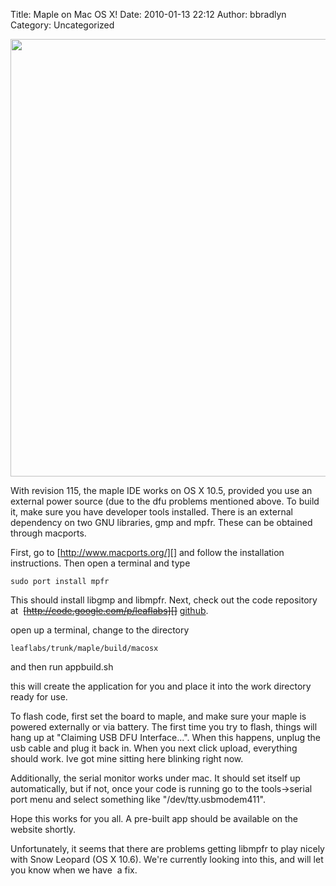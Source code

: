Title: Maple on Mac OS X!
Date: 2010-01-13 22:12
Author: bbradlyn
Category: Uncategorized

<center>
<img src="/static/images/old/maplepic-1024x640.jpg" width="700px;">
</center>

With revision 115, the maple IDE works on OS X 10.5, provided you use an
external power source (due to the dfu problems mentioned above. To build
it, make sure you have developer tools installed. There is an external
dependency on two GNU libraries, gmp and mpfr. These can be obtained
through macports.

First, go to [http://www.macports.org/][] and follow the installation
instructions. Then open a terminal and type

    sudo port install mpfr

This should install libgmp and libmpfr. Next, check out the code
repository at 
<strike>[http://code.google.com/p/leaflabs][]</strike> [github][].

open up a terminal, change to the directory

    leaflabs/trunk/maple/build/macosx

and then run appbuild.sh

this will create the application for you and place it into the work
directory ready for use.

To flash code, first set the board to maple, and make sure your maple is
powered externally or via battery. The first time you try to flash,
things will hang up at "Claiming USB DFU Interface...". When this
happens, unplug the usb cable and plug it back in. When you next click
upload, everything should work. Ive got mine sitting here blinking right
now.

Additionally, the serial monitor works under mac. It should set itself
up automatically, but if not, once your code is running go to the
tools-\>serial port menu and select something like
"/dev/tty.usbmodem411".

Hope this works for you all. A pre-built app should be available on the
website shortly.

Unfortunately, it seems that there are problems getting libmpfr to play
nicely with Snow Leopard (OS X 10.6). We're currently looking into this,
and will let you know when we have  a fix.

  [http://www.macports.org/]: http://www.macports.org/ "http://www.macports.org/"
  [http://code.google.com/p/leaflabs]: http://code.google.com/p/leaflabs "http://code.google.com/p/leaflabs"
  [github]: http://github.com/leaflabs
